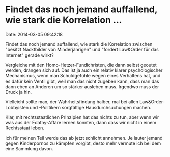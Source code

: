 Findet das noch jemand auffallend, wie stark die Korrelation \...
=================================================================

Date: 2014-03-05 09:42:18

Findet das noch jemand auffallend, wie stark die Korrelation zwischen
\"besitzt Nacktbilder von Minderjährigen\" und \"fordert Law&Order für
das Internet\" gerade wirkt?

Vergleiche mit den Homo-Hetzer-Fundichristen, die dann selbst geoutet
werden, drängen sich auf. Das ist ja auch ein relativ klarer
psychologischer Mechanismus, wenn man Schuldgefühle wegen eines
Verhaltens hat, und es dafür kein Ventil gibt, weil man das nicht
zugeben kann, dass man das dann eben an Anderen um so stärker ausleben
muss. Irgendwo muss der Druck ja hin.

Vielleicht sollte man, der Wahrheitsfindung halber, mal bei allen
Law&Order-Lobbyisten und -Politikern sorgfältige Hausdurchsuchungen
machen.

Klar, mit rechtsstaatlichen Prinzipien hat das nichts zu tun, aber wenn
wir was aus der Edathy-Affäre lernen konnten, dann dass wir nicht in
einem Rechtsstaat leben.

Ich für meinen Teil werde das ab jetzt schlicht annehmen. Je lauter
jemand gegen Kinderpornos zu kämpfen vorgibt, desto mehr vermute ich bei
dem eine Sammlung davon.
